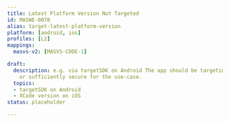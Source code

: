 ```yaml
---
title: Latest Platform Version Not Targeted
id: MASWE-0078
alias: target-latest-platform-version
platform: [android, ios]
profiles: [L2]
mappings:
  masvs-v2: [MASVS-CODE-1]

draft:
  description: e.g. via targetSDK on Android The app should be targeting the latest
    or sufficiently secure for the use-case.
  topics:
  - targetSDK on Android
  - XCode version on iOS
status: placeholder

---
```


